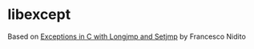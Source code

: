 
# libexcept

Based on [Exceptions in C with Longjmp and Setjmp](http://www.di.unipi.it/~nids/docs/longjump_try_trow_catch.html) by Francesco Nidito


